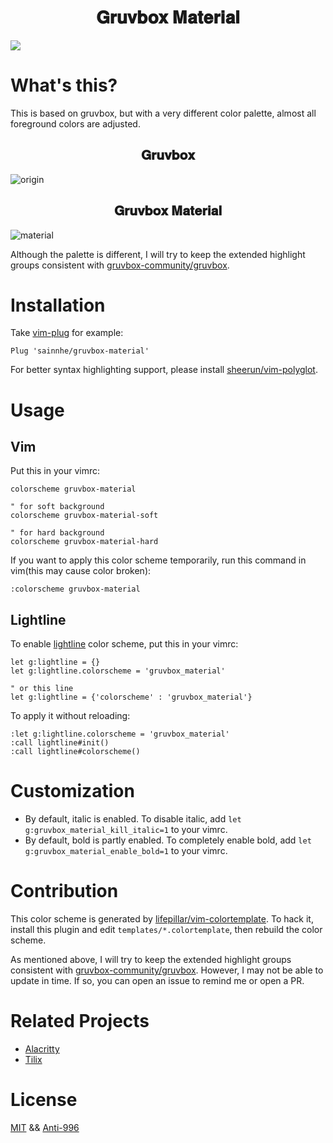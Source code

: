 <h1 align="center">
𝐆𝐫𝐮𝐯𝐛𝐨𝐱 𝐌𝐚𝐭𝐞𝐫𝐢𝐚𝐥
</h1>

![](https://user-images.githubusercontent.com/37491630/61586521-075c1580-ab66-11e9-9b85-404c3ca4dcbf.png)

# What's this?

This is based on gruvbox, but with a very different color palette, almost all foreground colors are adjusted.

<h2 align="center">
𝐆𝐫𝐮𝐯𝐛𝐨𝐱
</h2>

![origin](https://user-images.githubusercontent.com/37491630/61588030-f02c2080-ab83-11e9-9807-4a307f31c60e.png)

<h2 align="center">
𝐆𝐫𝐮𝐯𝐛𝐨𝐱 𝐌𝐚𝐭𝐞𝐫𝐢𝐚𝐥
</h2>

![material](https://user-images.githubusercontent.com/37491630/61588044-1c47a180-ab84-11e9-8465-d4a4443a4d85.png)

Although the palette is different, I will try to keep the extended highlight groups consistent with [gruvbox-community/gruvbox](https://github.com/gruvbox-community/gruvbox).

# Installation

Take [vim-plug](https://github.com/junegunn/vim-plug) for example:

```vim
Plug 'sainnhe/gruvbox-material'
```

For better syntax highlighting support, please install [sheerun/vim-polyglot](https://github.com/sheerun/vim-polyglot).

# Usage

## Vim

Put this in your vimrc:

```vim
colorscheme gruvbox-material

" for soft background
colorscheme gruvbox-material-soft

" for hard background
colorscheme gruvbox-material-hard
```

If you want to apply this color scheme temporarily, run this command in vim(this may cause color broken):

```vim
:colorscheme gruvbox-material
```

## Lightline

To enable [lightline](https://github.com/itchyny/lightline.vim) color scheme, put this in your vimrc:

```vim
let g:lightline = {}
let g:lightline.colorscheme = 'gruvbox_material'

" or this line
let g:lightline = {'colorscheme' : 'gruvbox_material'}
```

To apply it without reloading:

```vim
:let g:lightline.colorscheme = 'gruvbox_material'
:call lightline#init()
:call lightline#colorscheme()
```

# Customization

- By default, italic is enabled. To disable italic, add `let g:gruvbox_material_kill_italic=1` to your vimrc.
- By default, bold is partly enabled. To completely enable bold, add `let g:gruvbox_material_enable_bold=1` to your vimrc.

# Contribution

This color scheme is generated by [lifepillar/vim-colortemplate](https://github.com/lifepillar/vim-colortemplate). To hack it, install this plugin and edit `templates/*.colortemplate`, then rebuild the color scheme.

As mentioned above, I will try to keep the extended highlight groups consistent with [gruvbox-community/gruvbox](https://github.com/gruvbox-community/gruvbox). However, I may not be able to update in time. If so, you can open an issue to remind me or open a PR.

# Related Projects

- [Alacritty](https://gist.github.com/kamek-pf/2eae4f570061a97788a8a9ca4c893797)
- [Tilix](https://gist.github.com/sainnhe/5c44ffcd2465198ced6d80ac57b38b34)

# License

[MIT](./LICENSE) && [Anti-996](./Anti-996-LICENSE)
